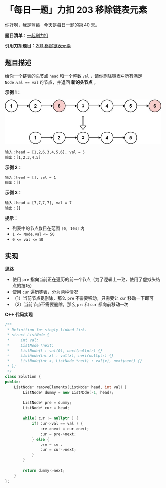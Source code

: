 # 「每日一题」力扣 203 移除链表元素

你好啊，我是蓝莓，今天是每日一题的第 40 天。

**题目清单**：[一起刷力扣](https://blueberry-universe.cn/lc/index.html)

**引用力扣题目**：[203 移除链表元素](https://leetcode.cn/problems/remove-linked-list-elements/description/)





## 题目描述

给你一个链表的头节点 `head` 和一个整数 `val` ，请你删除链表中所有满足 `Node.val == val` 的节点，并返回 **新的头节点** 。

 

**示例 1：**

![img](content.assets/removelinked-list.jpg)

```
输入：head = [1,2,6,3,4,5,6], val = 6
输出：[1,2,3,4,5]
```

**示例 2：**

```
输入：head = [], val = 1
输出：[]
```

**示例 3：**

```
输入：head = [7,7,7,7], val = 7
输出：[]
```

 

**提示：**

- 列表中的节点数目在范围 `[0, 104]` 内
- `1 <= Node.val <= 50`
- `0 <= val <= 50`





## 实现

**思路**

- 使用 `pre` 指向当前正在遍历的前一个节点（为了逻辑上一致，使用了虚拟头结点的技巧）
- 使用 `cur` 遍历链表，分为两种情况
- （1）当前节点要删除，那么 `pre` 不需要移动，只需要让 `cur` 移动一下即可
- （2）当前节点不需要删除，那么 `pre` 和 `cur` 都向前移动一次





**C++ 代码实现**

```c++
/**
 * Definition for singly-linked list.
 * struct ListNode {
 *     int val;
 *     ListNode *next;
 *     ListNode() : val(0), next(nullptr) {}
 *     ListNode(int x) : val(x), next(nullptr) {}
 *     ListNode(int x, ListNode *next) : val(x), next(next) {}
 * };
 */
class Solution {
public:
    ListNode* removeElements(ListNode* head, int val) {
        ListNode* dummy = new ListNode(-1, head);

        ListNode* pre = dummy;
        ListNode* cur = head;

        while( cur != nullptr ) {
            if( cur->val == val ) {
                pre->next = cur->next;
                cur = pre->next;
            } else {
                pre = cur;
                cur = cur->next;
            }
        }

        return dummy->next;
    }
};
```